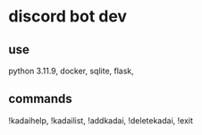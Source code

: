 # discord bot dev

## use
python 3.11.9, 
docker, 
sqlite, 
flask, 

## commands
!kadaihelp, 
!kadailist, 
!addkadai, 
!deletekadai, 
!exit
